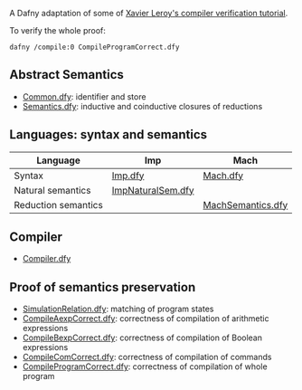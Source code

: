A Dafny adaptation of some of [Xavier Leroy's compiler verification tutorial](https://xavierleroy.org/courses/EUTypes-2019/).

To verify the whole proof:
```
dafny /compile:0 CompileProgramCorrect.dfy
```

## Abstract Semantics

* [Common.dfy](Common.dfy): identifier and store
* [Semantics.dfy](Semantics.dfy): inductive and coinductive closures of reductions

## Languages: syntax and semantics

| Language | Imp    | Mach   |
| -------- | ------ | ------ |
| Syntax | [Imp.dfy](Imp.dfy) | [Mach.dfy](Mach.dfy) |
| Natural semantics | [ImpNaturalSem.dfy](ImpNaturalSem.dfy) | |
| Reduction semantics | | [MachSemantics.dfy](MachSemantics.dfy) | 

## Compiler

* [Compiler.dfy](Compiler.dfy)

## Proof of semantics preservation

* [SimulationRelation.dfy](SimulationRelation.dfy): matching of program states
* [CompileAexpCorrect.dfy](CompileAexpCorrect.dfy): correctness of compilation of arithmetic expressions
* [CompileBexpCorrect.dfy](CompileBexpCorrect.dfy): correctness of compilation of Boolean expressions
* [CompileComCorrect.dfy](CompileComCorrect.dfy): correctness of compilation of commands
* [CompileProgramCorrect.dfy](CompileProgramCorrect.dfy): correctness of compilation of whole program


